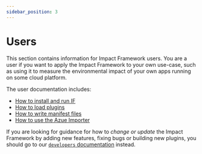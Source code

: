 ```yaml
---
sidebar_position: 3
---
```


# Users

This section contains information for Impact Framework users. You are a user if you want to apply the Impact Framework to your own use-case, such as using it to measure the environmental impact of your own apps running on some cloud platform. 

The user documentation includes:

- [How to install and run IF](./how-to-install-if.md)
- [How to load plugins](./how-to-import-models.md)
- [How to write manifest files](./how-to-write-impls.md)
- [How to use the Azue Importer](./how-to-use-azure-vm.md)


If you are looking for guidance for how to *change or update* the Impact Framework by adding new features, fixing bugs or building new plugins, you should go to our [`developers` documentation](../developers/) instead.
